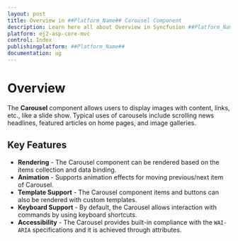 ```yaml
---
layout: post
title: Overview in ##Platform_Name## Carousel Component
description: Learn here all about Overview in Syncfusion ##Platform_Name## Carousel component of Syncfusion Essential JS 2 and more.
platform: ej2-asp-core-mvc
control: Index
publishingplatform: ##Platform_Name##
documentation: ug
---
```


# Overview

The **Carousel** component allows users to display images with content, links, etc., like a slide show. Typical uses of carousels include scrolling news headlines, featured articles on home pages, and image galleries.

## Key Features

* **Rendering** - The Carousel component can be rendered based on the items collection and data binding.
* **Animation** - Supports animation effects for moving previous/next item of Carousel.
* **Template Support** - The Carousel component items and buttons can also be rendered with custom templates.
* **Keyboard Support** - By default, the Carousel allows interaction with commands by using keyboard shortcuts.
* **Accessibility** - The Carousel provides built-in compliance with the `WAI-ARIA` specifications and it is achieved through attributes.
